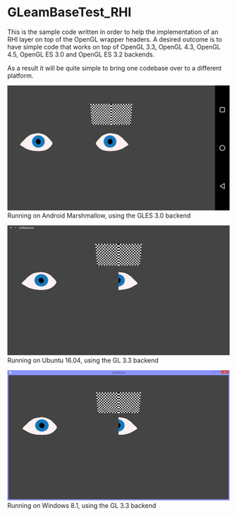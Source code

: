 # GLeamBaseTest_RHI
This is the sample code written in order to help the implementation of an RHI layer on top of the OpenGL wrapper headers.
A desired outcome is to have simple code that works on top of OpenGL 3.3, OpenGL 4.3, OpenGL 4.5, OpenGL ES 3.0 and OpenGL ES 3.2 backends.

As a result it will be quite simple to bring one codebase over to a different platform.


![GLeamBaseTest_RHI running on a Google Nexus 5X](https://github.com/hbirchtree/coffeecutie/blob/master/examples/gleam/rhi/base-test/android_23-nexus_5x.png?raw=true "Demo running on a Google Nexus 5X")
Running on Android Marshmallow, using the GLES 3.0 backend

![GLeamBaseTest_RHI running on Ubuntu](https://github.com/hbirchtree/coffeecutie/blob/master/examples/gleam/rhi/base-test/ubuntu-test.png?raw=true "Demo running on Ubuntu with NVIDIA graphics")
Running on Ubuntu 16.04, using the GL 3.3 backend

![GLeamBaseTest_RHI running on Ubuntu](https://github.com/hbirchtree/coffeecutie/blob/master/examples/gleam/rhi/base-test/windows_8.1-nvidia.png?raw=true "Demo running on Windows with NVIDIA graphics")
Running on Windows 8.1, using the GL 3.3 backend
